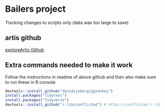 # Bailers project
Tracking changes to scripts only (data was too large to save)

## artis github
[exploreArtis Github](https://github.com/Seafood-Globalization-Lab/exploreARTIS)

## Extra commands needed to make it work
Follow the instructions in readme of above github and then also make sure to run these in R console
```r
devtools::install_github("davidsjoberg/ggsankey")
install.packages("tidytext")
install.packages("tidyverse")
devtools::install_github("r-lib/conflicted") # https://conflicted.r-lib.org/
```
